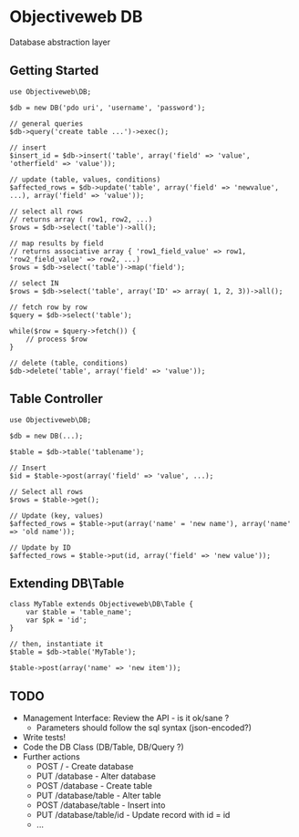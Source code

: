 Objectiveweb DB
==========

Database abstraction layer

Getting Started
---------------

    use Objectiveweb\DB;

    $db = new DB('pdo uri', 'username', 'password');

    // general queries
    $db->query('create table ...')->exec();

    // insert
    $insert_id = $db->insert('table', array('field' => 'value', 'otherfield' => 'value'));

    // update (table, values, conditions)
    $affected_rows = $db->update('table', array('field' => 'newvalue', ...), array('field' => 'value'));

    // select all rows
    // returns array ( row1, row2, ...)
    $rows = $db->select('table')->all();

    // map results by field
    // returns associative array { 'row1_field_value' => row1, 'row2_field_value' => row2, ...)
    $rows = $db->select('table')->map('field');

    // select IN
    $rows = $db->select('table', array('ID' => array( 1, 2, 3))->all();

    // fetch row by row
    $query = $db->select('table');

    while($row = $query->fetch()) {
        // process $row
    }

    // delete (table, conditions)
    $db->delete('table', array('field' => 'value'));

Table Controller
----------------

    use Objectiveweb\DB;

    $db = new DB(...);

    $table = $db->table('tablename');

    // Insert
    $id = $table->post(array('field' => 'value', ...);

    // Select all rows
    $rows = $table->get();

    // Update (key, values)
    $affected_rows = $table->put(array('name' = 'new name'), array('name' => 'old name'));

    // Update by ID
    $affected_rows = $table->put(id, array('field' => 'new value'));


Extending DB\Table
------------------

    class MyTable extends Objectiveweb\DB\Table {
        var $table = 'table_name';
        var $pk = 'id';
    }

    // then, instantiate it
    $table = $db->table('MyTable');

    $table->post(array('name' => 'new item'));

TODO
----

  * Management Interface: Review the API - is it ok/sane ?
    * Parameters should follow the sql syntax (json-encoded?)
  * Write tests!
  * Code the DB Class (DB/Table, DB/Query ?)
  * Further actions
    * POST / - Create database
    * PUT /database - Alter database
    * POST /database - Create table
    * PUT /database/table - Alter table
    * POST /database/table - Insert into
    * PUT /database/table/id - Update record with id = id
	* ...